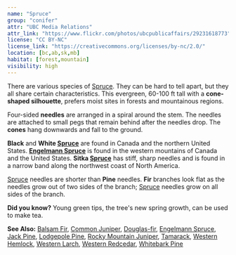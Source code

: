 ```yaml
---
name: "Spruce"
group: "conifer"
attr: "UBC Media Relations"
attr_link: "https://www.flickr.com/photos/ubcpublicaffairs/29231618773"
license: "CC BY-NC"
license_link: "https://creativecommons.org/licenses/by-nc/2.0/"
location: [bc,ab,sk,mb]
habitat: [forest,mountain]
visibility: high
---
```

There are various species of [Spruce](/trees/spruce/). They can be hard to tell apart, but they all share certain characteristics. This evergreen, 60-100 ft tall with a **cone-shaped silhouette**, prefers moist sites in forests and mountainous regions.

Four-sided **needles** are arranged in a spiral around the stem. The needles are attached to small pegs that remain behind after the needles drop. The **cones** hang downwards and fall to the ground.

**Black** and **White [Spruce](/trees/spruce/)** are found in Canada and the northern United States. **[Engelmann Spruce](/trees/engel/)** is found in the western mountains of Canada and the United States. **Sitka [Spruce](/trees/spruce/)** has stiff, sharp needles and is found in a narrow band along the northwest coast of North America.

[Spruce](/trees/spruce/) needles are shorter than **Pine** needles. **Fir** branches look flat as the needles grow out of two sides of the branch; [Spruce](/trees/spruce/) needles grow on all sides of the branch.

**Did you know?** Young green tips, the tree's new spring growth, can be used to make tea.

<!-- generated, do not edit -->
**See Also:**
[Balsam Fir](/trees/balfir/),
[Common Juniper](/trees/comjun/),
[Douglas-fir](/trees/dougfir/),
[Engelmann Spruce](/trees/engel/),
[Jack Pine](/trees/jack/),
[Lodgepole Pine](/trees/lodge/),
[Rocky Mountain Juniper](/trees/rockyjun/),
[Tamarack](/trees/tam/),
[Western Hemlock](/trees/westhem/),
[Western Larch](/trees/westlar/),
[Western Redcedar](/trees/westred/),
[Whitebark Pine](/trees/whbark/)

